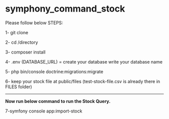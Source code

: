 # symphony_command_stock


Please follow below STEPS:

1- git clone

2- cd /directory

3- composer install

4- .env (DATABASE_URL) = create your database write your database name

5- php bin/console doctrine:migrations:migrate

6- keep your stock file at public/files (test-stock-file.csv is already there in FILES folder)


<hr>

<b>Now run below command to run the Stock Query.</b>

7-symfony console app:import-stock
